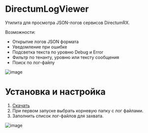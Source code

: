# DirectumLogViewer
Утилита для просмотра JSON-логов сервисов DirectumRX.

Возможности:
- Открытие логов JSON формата
- Уведомление при ошибке
- Подсветка текста по уровню Debug и Error
- Фильтр по тенанту, уровню или тексту сообщения
- Поиск по лог-файлу

![image](https://user-images.githubusercontent.com/2620711/122017936-77678a80-cdd3-11eb-94eb-eb55ec9bc738.png)

# Установка и настройка
1.	[Скачать](https://github.com/DirectumCompany/DirectumLogViewer/releases/download/1.0.6/LogViewer.zip)
2.	При первом запуске выбрать корневую папку с лог файлами.
3.	Заполнить список лог-файлов для захвата.

![image](https://user-images.githubusercontent.com/2620711/122202283-f3ce9c00-cead-11eb-845a-846d5af7fcf8.png)





